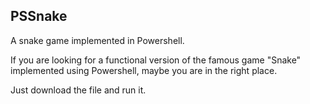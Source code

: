 ## PSSnake
A snake game implemented in Powershell.

If you are looking for a functional version of the famous game "Snake" implemented using Powershell, maybe you are in the right place.

Just download the file and run it.
